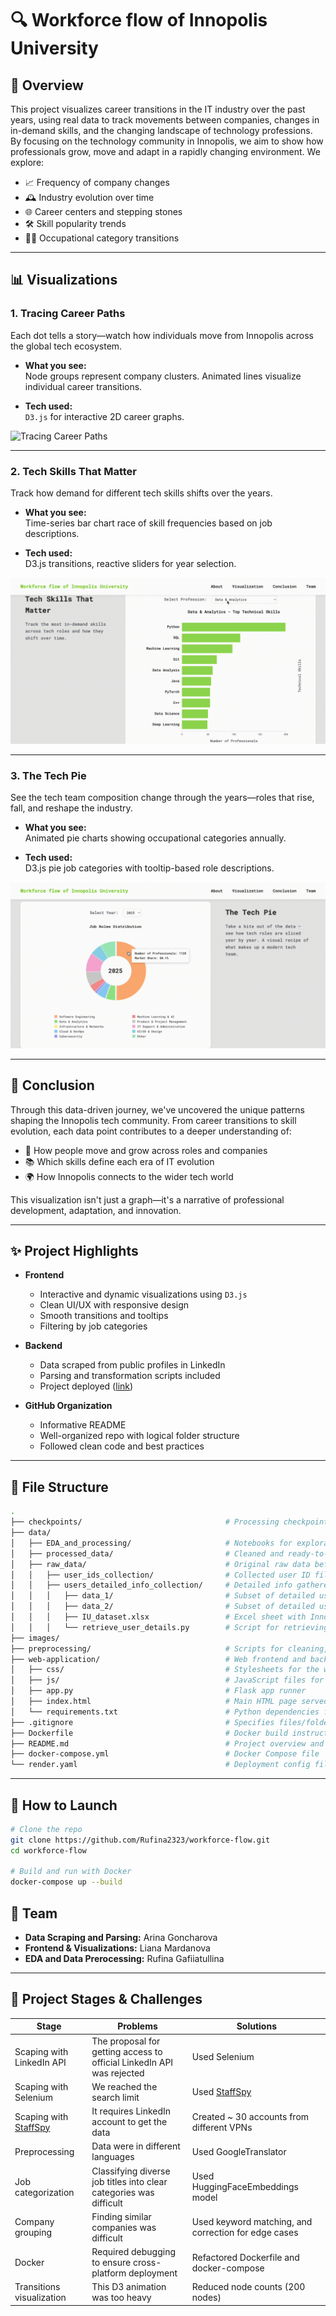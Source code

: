 # 🔍 Workforce flow of Innopolis University

## 📌 Overview

This project visualizes career transitions in the IT industry over the past years, using real data to track movements between companies, changes in in-demand skills, and the changing landscape of technology professions. By focusing on the technology community in Innopolis, we aim to show how professionals grow, move and adapt in a rapidly changing environment.
We explore:

- 📈 Frequency of company changes  
- 🕰️ Industry evolution over time  
- 🌐 Career centers and stepping stones  
- 🛠️ Skill popularity trends  
- 🧑‍💻 Occupational category transitions  

---

## 📊 Visualizations

### 1. **Tracing Career Paths**  
Each dot tells a story—watch how individuals move from Innopolis across the global tech ecosystem.

- **What you see:**  
  Node groups represent company clusters. Animated lines visualize individual career transitions.  

- **Tech used:**  
  `D3.js` for interactive 2D career graphs.

![Tracing Career Paths](images/gifs/transitions.gif)

---

### 2. **Tech Skills That Matter**  
Track how demand for different tech skills shifts over the years.

- **What you see:**  
  Time-series bar chart race of skill frequencies based on job descriptions.

- **Tech used:**  
  D3.js transitions, reactive sliders for year selection.

![Tech Skills That Matter](images/gifs/skills.gif)

---

### 3. **The Tech Pie**  
See the tech team composition change through the years—roles that rise, fall, and reshape the industry.

- **What you see:**  
  Animated pie charts showing occupational categories annually.

- **Tech used:**  
  D3.js pie job categories with tooltip-based role descriptions.

![Tech Pie](images/gifs/professions.gif)

---

## 📌 Conclusion

Through this data-driven journey, we've uncovered the unique patterns shaping the Innopolis tech community. From career transitions to skill evolution, each data point contributes to a deeper understanding of:

- 🚀 How people move and grow across roles and companies  
- 📚 Which skills define each era of IT evolution  
- 🌍 How Innopolis connects to the wider tech world  

This visualization isn't just a graph—it's a narrative of professional development, adaptation, and innovation.

---

## ✨ Project Highlights

- **Frontend**  
  - Interactive and dynamic visualizations using `D3.js`  
  - Clean UI/UX with responsive design  
  - Smooth transitions and tooltips
  - Filtering by job categories  

- **Backend**  
  - Data scraped from public profiles in LinkedIn  
  - Parsing and transformation scripts included  
  - Project deployed ([link](https://workforce-flow.onrender.com/))

- **GitHub Organization**  
  - Informative README  
  - Well-organized repo with logical folder structure  
  - Followed clean code and best practices  

---

## 📁 File Structure
```bash
.
├── checkpoints/                                # Processing checkpoints
├── data/ 
│   ├── EDA_and_processing/                     # Notebooks for exploratory data analysis
│   ├── processed_data/                         # Cleaned and ready-to-use .json files
│   ├── raw_data/                               # Original raw data before processing
│   │   ├── user_ids_collection/                # Collected user ID files from initial data scraping
│   │   ├── users_detailed_info_collection/     # Detailed info gathered per user
│   │   │   ├── data_1/                         # Subset of detailed user data (part 1)
│   │   │   ├── data_2/                         # Subset of detailed user data (part 2)
│   │   │   ├── IU_dataset.xlsx                 # Excel sheet with Innopolis University user data
│   │   │   └── retrieve_user_details.py        # Script for retrieving detailed user info
├── images/
├── preprocessing/                              # Scripts for cleaning, and transforming raw data to .json
├── web-application/                            # Web frontend and backend serving the visualizations
│   ├── css/                                    # Stylesheets for the web interface
│   ├── js/                                     # JavaScript files for interactivity and visualizations
│   ├── app.py                                  # Flask app runner
│   ├── index.html                              # Main HTML page served by the web app
│   └── requirements.txt                        # Python dependencies for the web app
├── .gitignore                                  # Specifies files/folders Git should ignore
├── Dockerfile                                  # Docker build instructions for app containerization
├── README.md                                   # Project overview and documentation
├── docker-compose.yml                          # Docker Compose file
└── render.yaml                                 # Deployment config file for Render.com
```

---

## 🚀 How to Launch

```bash
# Clone the repo
git clone https://github.com/Rufina2323/workforce-flow.git
cd workforce-flow

# Build and run with Docker
docker-compose up --build
```

## 🧩 Team

- **Data Scraping and Parsing:** Arina Goncharova  
- **Frontend & Visualizations:** Liana Mardanova  
- **EDA and Data Prerocessing:** Rufina Gafiiatullina  

---

## 🧱 Project Stages & Challenges

| Stage           | Problems                                      |Solutions                                      |
|------------------|----------------------------------------------------------|----------------------------------------------------------|
| Scaping with LinkedIn API         | The proposal for getting access to official LinkedIn API was rejected             | Used Selenium |
| Scaping with Selenium     | We reached the search limit            | Used [StaffSpy](https://github.com/cullenwatson/StaffSpy) |
| Scaping with [StaffSpy](https://github.com/cullenwatson/StaffSpy)     | It requires LinkedIn account to get the data            | Created ~ 30 accounts from different VPNs |
| Preprocessing    | Data were in different languages           | Used GoogleTranslator |
| Job categorization    | Classifying diverse job titles into clear categories was difficult | Used HuggingFaceEmbeddings model |
| Company grouping    | Finding similar companies was difficult  | Used keyword matching, and correction for edge cases|
| Docker           | Required debugging to ensure cross-platform deployment   | Refactored Dockerfile and docker-compose|
| Transitions visualization   | This D3 animation was too heavy   | Reduced node counts (200 nodes) |
